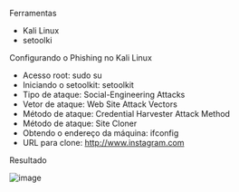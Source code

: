 Ferramentas

- Kali Linux
- setoolki

Configurando o Phishing no Kali Linux

- Acesso root: sudo su
- Iniciando o setoolkit: setoolkit
- Tipo de ataque: Social-Engineering Attacks
- Vetor de ataque: Web Site Attack Vectors
- Método de ataque: Credential Harvester Attack Method 
- Método de ataque: Site Cloner
- Obtendo o endereço da máquina: ifconfig
- URL para clone: http://www.instagram.com

Resultado

![image](https://github.com/user-attachments/assets/a2d60d0e-025e-4ce7-a3d4-c6b6b3611b9d)
